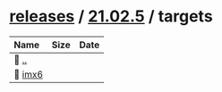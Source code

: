 ---
---

# [releases](/releases/) / [21.02.5](/releases/21.02.5/) / targets


| Name | Size | Date |
|:---|---:|---|
| 📁 [..](../) | | |
| 📁 [imx6](imx6) | | |

